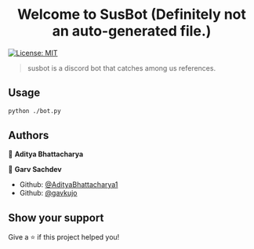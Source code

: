 <h1 align="center">Welcome to SusBot (Definitely not an auto-generated file.)</h1>
<p>
  <a href="#" target="_blank">
    <img alt="License: MIT" src="https://img.shields.io/badge/License-MIT-green.svg" />
  </a>
</p>

> susbot is a discord bot that catches among us references.

## Usage

```sh
python ./bot.py
```

## Authors

👤 **Aditya Bhattacharya**
<br />

👤 **Garv Sachdev**

-   Github: [@AdityaBhattacharya1](https://github.com/AdityaBhattacharya1)
-   Github: [@gavkujo](https://github.com/gavkujo)

## Show your support

Give a ⭐️ if this project helped you!
